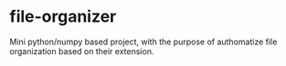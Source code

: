 # file-organizer

Mini python/numpy based project, with the purpose of authomatize file organization based on their extension.
